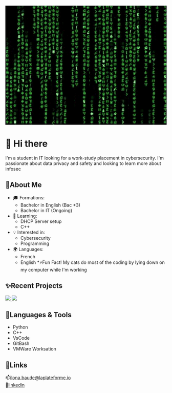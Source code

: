 <img src="https://github.com/ilona-baude/img/blob/main/9ynmFP.webp" /> </br>
 # 👋 Hi there
I'm a student in IT looking for a work-study placement in cybersecurity. 
I'm passionate about data privacy and safety and looking to learn more about infosec
## 🧵About Me 
* 🎓 Formations:
  * Bachelor in English (Bac +3)
  * Bachelor in IT (Ongoing)
* 🌱 Learning:
  * DHCP Server setup
  * C++
* 💡 Interested in:
  * Cybersecurity
  * Programming
* 🌍 Languages:
  * French
  * English
*⚡Fun Fact! My cats do most of the coding by lying down on my computer while I'm working
  
## ✨Recent Projects

<a href="https://github.com/Elif-Sayhan/Tic-Tac-Game-of-Group-Sun">
  <img src="https://github-readme-stats.vercel.app/api/pin/?username=Elif-Sayhan&repo=Tic-Tac-Game-of-Group-Sun" />
</a>
<a href="https://github.com/ilona-baude/fansite">
  <img src="https://github-readme-stats.vercel.app/api/pin/?username=ilona-baude&repo=fansite" />
</a>

## 🧰Languages & Tools
  * Python
  * C++
  * VsCode
  * GitBash
  * VMWare Worksation 

## 🔗Links
📫[ilona.baude@laplateforme.io](mailto:ilona.baude@laplateforme.io) </br>
💼[linkedin](linkedin.com)
